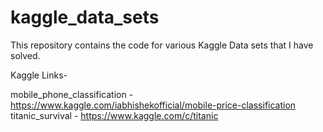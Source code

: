 # kaggle_data_sets
This repository contains the code for various Kaggle Data sets that I have solved.

Kaggle Links-

mobile_phone_classification - https://www.kaggle.com/iabhishekofficial/mobile-price-classification
titanic_survival - https://www.kaggle.com/c/titanic
